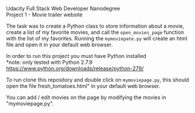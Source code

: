 Udacity Full Stack Web Developer Nanodegree<br>
Project 1 - Movie trailer website

The task was to create a Python class to store 
information about a movie, create a list of my 
favorite movies, and call the ```open_movies_page``` 
function with the list of my favorites. Running 
the ```mymoviepate.py``` will create an html file and 
open it in your default web browser.

In order to run this project you must have Python installed<br>
	*note: only tested with Python 2.7.9<br>
	https://www.python.org/downloads/release/python-279/
<br>
	
To run clone this repository and double click on ```mymoviepage.py```, 
this should open the file fresh_tomatoes.html" in your 
default web browser.

You can add / edit movies on the page by modifying the movies 
in "mymoviepage.py".

